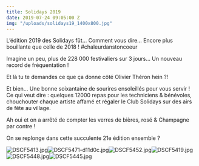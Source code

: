 ```yaml
---
title: Solidays 2019
date: 2019-07-24 09:05:00 Z
img: "/uploads/solidays19_1400x800.jpg"
---
```


L’édition 2019 des Solidays fût… Comment vous dire… Encore plus bouillante que celle de 2018 ! #chaleurdanstoncoeur

Imagine un peu, plus de 228 000 festivaliers sur 3 jours… 
Un nouveau record de fréquentation !

Et là tu te demandes ce que ça donne côté Olivier Théron hein ?!

Et bien… Une bonne soixantaine de sourires ensoleillés pour vous servir ! 
Ce qui veut dire : quelques 12000 repas pour les techniciens & bénévoles, chouchouter chaque artiste affamé et régaler le Club Solidays sur des airs de fête au village.

Ah oui et on a arrêté de compter les verres de bières, rosé & Champagne par contre ! 

On se replonge dans cette succulente 21e édition ensemble ?

![DSCF5413.jpg](/uploads/DSCF5413.jpg)![DSCF5471-d11d0c.jpg](/uploads/DSCF5471-d11d0c.jpg)![DSCF5452.jpg](/uploads/DSCF5452.jpg)![DSCF5419.jpg](/uploads/DSCF5419.jpg)![DSCF5448.jpg](/uploads/DSCF5448.jpg)![DSCF5445.jpg](/uploads/DSCF5445.jpg)